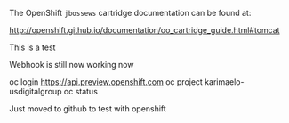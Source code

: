 The OpenShift `jbossews` cartridge documentation can be found at:

http://openshift.github.io/documentation/oo_cartridge_guide.html#tomcat

This is a test

Webhook is still now working now

oc login https://api.preview.openshift.com
oc project karimaelo-usdigitalgroup
oc status

Just moved to github to test with openshift